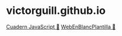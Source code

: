 # victorguill.github.io
[Cuadern JavaScript 📖](https://victorguill.github.io/dwec/index.html)
[WebEnBlancPlantilla 📖](https://victorguill.github.io/WebAppEnBlanc/index.html)
